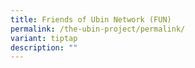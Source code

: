 ```yaml
---
title: Friends of Ubin Network (FUN)
permalink: /the-ubin-project/permalink/
variant: tiptap
description: ""
---
```

